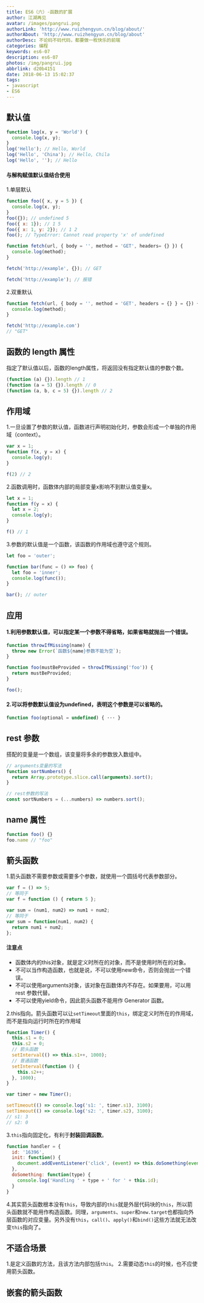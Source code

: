 ```yaml
---
title: ES6（六）-函数的扩展
author: 江湖再见
avatar: /images/pangrui.png
authorLink: 'http://www.ruizhengyun.cn/blog/about/'
authorAbout: 'http://www.ruizhengyun.cn/blog/about'
authorDesc: 不论码不码代码，都要做一枚快乐的前端
categories: 编程
keywords: es6-07
description: es6-07
photos: /img/pangrui.jpg
abbrlink: d20b4151
date: 2018-06-13 15:02:37
tags:
- javascript
- ES6
---
```


## 默认值

```javascript
function log(x, y = 'World') {
  console.log(x, y);
}
log('Hello'); // Hello, World
log('Hello', 'China'); // Hello, Chila
log('Hello', ''); // Hello
```

#### 与解构赋值默认值结合使用
1.单层默认
```javascript
function foo({ x, y = 5 }) {
  console.log(x, y);
}
foo({}); // undefined 5
foo({ x: 1}); // 1 5
foo({ x: 1, y: 2}); // 1 2
foo(); // TypeError: Cannot read property 'x' of undefined
```

```javascript
function fetch(url, { body = '', method = 'GET', headers= {} }) {
  console.log(method);
}

fetch('http://example', {}); // GET

fetch('http://example'); // 报错
```

2.双重默认
```javascript
function fetch(url, { body = '', method = 'GET', headers = {} } = {}) {
  console.log(method);
}

fetch('http://example.com')
// "GET"
```

## 函数的 length 属性
指定了默认值以后，函数的length属性，将返回没有指定默认值的参数个数。
```javascript
(function (a) {}).length // 1
(function (a = 5) {}).length // 0
(function (a, b, c = 5) {}).length // 2
```

## 作用域
1.一旦设置了参数的默认值，函数进行声明初始化时，参数会形成一个单独的作用域（context）。
```javascript
var x = 1;
function f(x, y = x) {
  console.log(y);
}

f(2) // 2
```
 

2.函数调用时，函数体内部的局部变量x影响不到默认值变量x。
```javascript
let x = 1;
function f(y = x) {
  let x = 2;
  console.log(y);
}

f() // 1
```

3.参数的默认值是一个函数，该函数的作用域也遵守这个规则。

```javascript
let foo = 'outer';

function bar(func = () => foo) {
  let foo = 'inner';
  console.log(func());
}

bar(); // outer
```

## 应用
#### 1.利用参数默认值，可以指定某一个参数不得省略，如果省略就抛出一个错误。
```javascript
function throwIfMissing(name) {
  throw new Error(`函数${name}参数不能为空`);
}

function foo(mustBeProvided = throwIfMissing('foo')) {
  return mustBeProvided;
}

foo();
```

#### 2.可以将参数默认值设为undefined，表明这个参数是可以省略的。

```javascript
function foo(optional = undefined) { ··· }
```

## rest 参数
搭配的变量是一个数组，该变量将多余的参数放入数组中。
```javascript
// arguments变量的写法
function sortNumbers() {
  return Array.prototype.slice.call(arguments).sort();
}

// rest参数的写法
const sortNumbers = (...numbers) => numbers.sort();
```


## name 属性
```javascript
function foo() {}
foo.name // "foo"
```

## 箭头函数
1.箭头函数不需要参数或需要多个参数，就使用一个圆括号代表参数部分。
```javascript
var f = () => 5;
// 等同于
var f = function () { return 5 };

var sum = (num1, num2) => num1 + num2;
// 等同于
var sum = function(num1, num2) {
  return num1 + num2;
};
```

#### 注意点
- 函数体内的this对象，就是定义时所在的对象，而不是使用时所在的对象。
- 不可以当作构造函数，也就是说，不可以使用new命令，否则会抛出一个错误。
- 不可以使用arguments对象，该对象在函数体内不存在。如果要用，可以用 rest 参数代替。
- 不可以使用yield命令，因此箭头函数不能用作 Generator 函数。

2.this指向。箭头函数可以让`setTimeout`里面的`this`，绑定定义时所在的作用域，而不是指向运行时所在的作用域
```javascript
function Timer() {
  this.s1 = 0;
  this.s2 = 0;
  // 箭头函数
  setInterval(() => this.s1++, 1000);
  // 普通函数
  setInterval(function () {
    this.s2++;
  }, 1000);
}

var timer = new Timer();

setTimeout(() => console.log('s1: ', timer.s1), 3100);
setTimeout(() => console.log('s2: ', timer.s2), 3100);
// s1: 3
// s2: 0
```

3.`this`指向固定化，有利于**封装回调函数**。
```javascript
function handler = {
  id: '16396',
  init: function() {
    document.addEventListener('click', (event) => this.doSomething(event.type), false);
  }, 
  doSomething: function(type) {
    console.log('Handling ' + type + ' for ' + this.id);
  }
}
```

4.其实箭头函数根本没有`this`，导致内部的`this`就是外层代码块的`this`，所以箭头函数就不能用作构造函数。同理，`arguments`、`super`和`new.target`也都指向外层函数的对应变量。另外没有`this`，`call()`、`apply()`和`bind()`这些方法就无法改变`this`指向了。


## 不适合场景
1.是定义函数的方法，且该方法内部包括`this`。
2.需要动态`this`的时候，也不应使用箭头函数。

## 嵌套的箭头函数